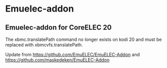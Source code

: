 # Emuelec-addon
## Emuelec-addon for CoreELEC 20
The xbmc.translatePath command no longer exists on kodi 20 and must be replaced with xbmcvfs.translatePath.

Update from  https://github.com/EmuELEC/EmuELEC-Addon and https://github.com/maskedeken/EmuELEC-Addon
